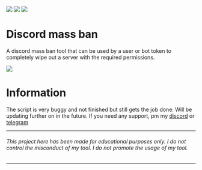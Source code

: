 ![](https://img.shields.io/github/watchers/9xw/mass-ban?style=social) ![](https://img.shields.io/github/stars/9xw/mass-ban?style=social) ![](https://img.shields.io/github/forks/9xw/mass-ban?style=social)

# Discord mass ban
A discord mass ban tool that can be used by a user or bot token to completely wipe out a server with the required permissions.

![](https://media.discordapp.net/attachments/631162287968747550/831325322817306664/unknown.png)

# Information
The script is very buggy and not finished but still gets the job done. Will be updating further on in the future. If you need any support, pm my <a href="https://discord.com/users/630087545312509963">discord</a> or <a href="https://t.me/lxw28032460188">telegram</a>

---
###### This project here has been made for educational purposes only. I do not control the misconduct of my tool. I do not promote the usage of my tool.
---
